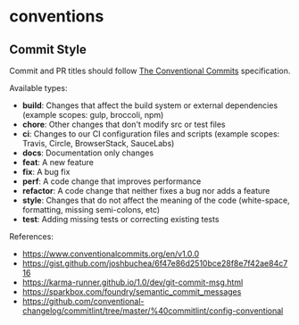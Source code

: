# conventions

## Commit Style

Commit and PR titles should follow [The Conventional Commits][conventional-commits] specification.

[conventional-commits]: https://www.conventionalcommits.org/en/v1.0.0

Available types:

- **build**: Changes that affect the build system or external dependencies (example scopes: gulp, broccoli, npm)
- **chore**: Other changes that don't modify src or test files
- **ci**: Changes to our CI configuration files and scripts (example scopes: Travis, Circle, BrowserStack, SauceLabs)
- **docs**: Documentation only changes
- **feat**: A new feature
- **fix**: A bug fix
- **perf**: A code change that improves performance
- **refactor**: A code change that neither fixes a bug nor adds a feature
- **style**: Changes that do not affect the meaning of the code (white-space, formatting, missing semi-colons, etc)
- **test**: Adding missing tests or correcting existing tests

References:
- https://www.conventionalcommits.org/en/v1.0.0
- https://gist.github.com/joshbuchea/6f47e86d2510bce28f8e7f42ae84c716
- https://karma-runner.github.io/1.0/dev/git-commit-msg.html
- https://sparkbox.com/foundry/semantic_commit_messages
- https://github.com/conventional-changelog/commitlint/tree/master/%40commitlint/config-conventional
